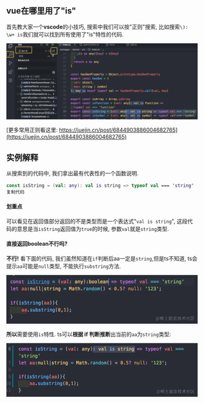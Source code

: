 ## vue在哪里用了"is"

首先教大家一个**vscode**的小技巧, 搜索中我们可以按"正则"搜索, 比如搜索`\): \w+ is`我们就可以找到所有使用了"is"特性的代码.



![img](../image/16dd32dd3cc345f0~tplv-t2oaga2asx-zoom-in-crop-mark:3024:0:0:0.awebp)



[更多常用正则看这里: https://juejin.cn/post/6844903886004682765](https://juejin.cn/post/6844903886004682765)

## 实例解释

从搜索到的代码中, 我们拿出最有代表性的一个函数说明.

```kotlin
const isString = (val: any): val is string => typeof val === 'string'
复制代码
```

#### 划重点

可以看见在返回值部分返回的不是类型而是一个表达式"`val is string`", 这段代码的意思是当`isString`返回值为`true`的时候, 参数`val`就是`string`类型.

#### 直接返回boolean不行吗?

**不行!** 看下面的代码, 我们虽然知道在`if`判断后aa一定是`string`,但是ts不知道, ts会提示`aa`可能是`null`类型, 不能执行`substring`方法.



![img](../image/16dd3581007d7545~tplv-t2oaga2asx-zoom-in-crop-mark:3024:0:0:0.awebp)



**所以**需要使用`is`特性. ts可以**根据 if 判断推断**出当前的`aa`为`string`类型:



![img](../image/16dd383d4ef477bc~tplv-t2oaga2asx-zoom-in-crop-mark:3024:0:0:0.awebp)